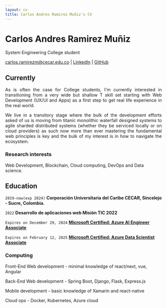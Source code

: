 ```yaml
---
layout: cv
title: Carlos Andres Ramirez Muñiz's CV
---
```

# Carlos Andres Ramirez Muñiz
 System Engineering College student

<div id="webaddress">
<a href="mailto:carlos.ramirezm@cecar.edu.co">carlos.ramirezm@cecar.edu.co</a>
| <a href="https://www.linkedin.com/in/carlos-andres-ramirez-mu%C3%B1iz-883668188/" target="_blank">LinkedIn</a>
| <a href="https://github.com/ReadingShades" target="_blank">GitHub</a>
</div>


## Currently

<p style="text-align: justify">As is often the case for College students, I'm currently interested in transitioning from a very wide but shallow T skill set starting with Web Development (UX/UI and Apps) as a first step to get real life experience in the real world. </p>

<p style="text-align: justify">We live in a transitory stage where the bulk of the development efforts asked of us is moving from titanic monolithic waterfall designed systems to agile sharded distributed systems (whether they be serviced locally or on cloud providers) as such now more than ever mastering the fundamental web principles is key and the bulk of my interest is in how to navigate the ecosystem. </p>



### Research interests

Web Development, Blockchain, Cloud computing, DevOps and Data science.


## Education
`2019-now(exp 2024)`
__Corporación Universitaria del Caribe CECAR, Sincelejo - Sucre, Colombia.__

`2022`
__Desarrollo de aplicaciones web Misión TIC 2022__

`Expires on December 29, 2024`
__<a href="https://learn.microsoft.com/api/credentials/share/en-us/CarlosRamirez-9149/2EA64E7BCA7F09C4?sharingId=E24E0CD780F8FD2E" target="_blank">Microsoft Certified: Azure AI Engineer Associate</a>__

`Expires on February 12, 2025`
__<a href="https://learn.microsoft.com/api/credentials/share/en-us/CarlosRamirez-9149/5F37313D6D85C95F?sharingId=E24E0CD780F8FD2E" target="_blank">Microsoft Certified: Azure Data Scientist Associate</a>__

### Computing
Front-End Web development  - minimal knowledge of react/next, vue, Angular

Back-End Web development - Spring Boot, Django, Flask, Express.js

Mobile development - basic knowledge of Xamarin and react-native

Cloud ops - Docker, Kubernetes, Azure cloud

<!-- ### Footer Last updated: May 2024 -->
